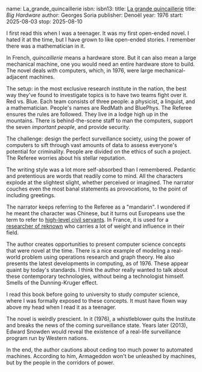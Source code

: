 name: La_grande_quincaillerie
isbn: 
isbn13: 
title: [La grande quincaillerie](https://www.noosfere.org/livres/niourf.asp?numlivre=1342)
title: <i>Big Hardware</i>
author: Georges Soria
publisher: Deno&euml;l
year: 1976
start: 2025-08-03
stop: 2025-08-10

I first read this when I was a teenager.  It was my first open-ended novel.  I
hated it at the time, but I have grown to like open-ended stories.  I remember
there was a mathematician in it.

In French, _quincaillerie_ means a hardware store.  But it can also mean a large
mechanical machine, one you would need an entire hardware store to build.  The
novel deals with computers, which, in 1976, were large mechanical-adjacent
machines.

The setup: in the most exclusive research institute in the nation, the best way
they've found to investigate topics is to have two teams fight over it.  Red vs.
Blue.  Each team consists of three people: a physicist, a linguist, and a
mathematician.  People's names are RedMath and BluePhys.  The Referee ensures
the rules are followed.  They live in a lodge high up in the mountains.  There
is behind-the-scene staff to man the computers, support the seven _important
people_, and provide security.

The challenge: design the perfect surveillance society, using the power of
computers to sift through vast amounts of data to assess everyone's potential
for criminality.  People are divided on the ethics of such a project.  The
Referee worries about his stellar reputation.

The writing style was a lot more self-absorbed than I remembered.  Pedantic and
pretentious are words that readily come to mind.  All the characters explode at
the slightest slight, whether perceived or imagined.  The narrator couches even
the most banal statements as provocations, to the point of including greetings.

The narrator keeps referring to the Referee as a "mandarin".  I wondered if he
meant the character was Chinese, but it turns out Europeans use the term to
refer to
[high-level civil servants](https://en.wikipedia.org/wiki/Mandarin_(bureaucrat)).
In France, it is used for a
[researcher of reknown](https://fr.wikipedia.org/wiki/Mandarin_(fonctionnaire))
who carries a lot of weight and influence in their field.

The author creates opportunities to present computer science concepts that were
novel at the time.  There is a nice example of modeling a real-world problem
using operations research and graph theory.  He also presents the latest
developments in computing, as of 1976.  These appear quaint by today's
standards.  I think the author really wanted to talk about these contemporary
technologies, without being a technologist himself.  Smells of the
Dunning-Kruger effect.

I read this book before going to university to study computer science, where I
was formally exposed to these concepts.  It must have flown way above my head
when I read it as a teenager.

The novel is weirdly prescient.  In it (1976), a whistleblower quits the
Institute and breaks the news of the coming surveillance state.  Years later
(2013), Edward Snowden would reveal the existence of a real-life surveillance
program run by Western nations.

In the end, the author cautions about ceding too much power to automated
machines.  According to him, Armageddon won't be unleashed by machines, but by
the people in the corridors of power.

